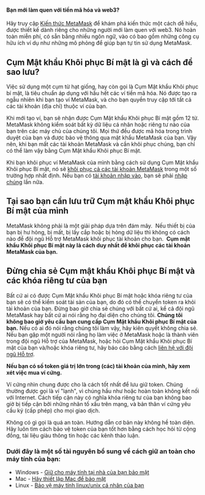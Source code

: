
#### Bạn mới làm quen với tiền mã hóa và web3?


Hãy truy cập [Kiến thức MetaMask](https://learn.metamask.io/) để khám phá kiến thức một cách dễ hiểu, được thiết kế dành riêng cho những người mới làm quen với web3. Nó hoàn toàn miễn phí, có sẵn bằng nhiều ngôn ngữ, vào có bao gồm những công cụ hữu ích ví dụ như những mô phỏng để giúp bạn tự tin sử dụng MetaMask.



Cụm Mật khẩu Khôi phục Bí mật là gì và cách để sao lưu?
-------------------------------------------------------


Việc sử dụng một cụm từ hạt giống, hay còn gọi là Cụm Mật khẩu Khôi phục bí mật, là tiêu chuẩn áp dụng với hầu hết các ví tiền mã hóa. Nó được tạo ra ngẫu nhiên khi bạn tạo ví MetaMask, và cho bạn quyền truy cập tới tất cả các tài khoản (địa chỉ) thuộc ví của bạn.


Khi mới tạo ví, bạn sẽ nhận được Cụm Mật khẩu Khôi phục Bí mật gồm 12 từ. MetaMask không kiểm soát bất kỳ dữ liệu cá nhân hoặc riêng tư nào của bạn trên các máy chủ của chúng tôi. Mọi thứ đều được mã hóa trong trình duyệt của bạn và được bảo vệ thông qua mật khẩu MetaMask của bạn. Vậy nên, khi bạn mất các tài khoản MetaMask và cần khôi phục chúng, bạn chỉ có thể làm vậy bằng Cụm Mật khẩu Khôi phục Bí mật.


Khi bạn khôi phục ví MetaMask của mình bằng cách sử dụng Cụm Mật khẩu Khôi phục Bí mật, nó sẽ [khôi phục cả các tài khoản MetaMask](https://metamask.zendesk.com/hc/en-us/articles/360015489271) trong một số trường hợp nhất định. Nếu bạn có [tài khoản nhập vào](https://metamask.zendesk.com/hc/en-us/articles/360015289932-What-are-imported-accounts-), bạn sẽ phải [nhập chúng](https://metamask.zendesk.com/hc/en-us/articles/360015489331) lần nữa.


Tại sao bạn cần lưu trữ Cụm mật khẩu Khôi phục Bí mật của mình
--------------------------------------------------------------


MetaMask không phải là một giải pháp dựa trên đám mây.  Nếu thiết bị của bạn bị hư hỏng, bị mất, bị lấy cắp hoặc bị hỏng dữ liệu thì không có cách nào để đội ngũ Hỗ trợ MetaMask khôi phục tài khoản cho bạn.  **Cụm mật khẩu Khôi phục Bí mật này là cách duy nhất để khôi phục các tài khoản MetaMask của bạn.**


Đừng chia sẻ Cụm mật khẩu Khôi phục Bí mật và các khóa riêng tư của bạn
-----------------------------------------------------------------------


Bất cứ ai có được Cụm Mật khẩu Khôi phục Bí mật hoặc khóa riêng tư của bạn sẽ có thể kiểm soát tài sản của bạn, do đó có thể chuyển token ra khỏi tài khoản của bạn. Đừng bao giờ chia sẻ chúng với bất cứ ai, kể cả đội ngũ MetaMask hay bất cứ ai nói rằng họ đại diện cho chúng tôi. **Chúng tôi không bao giờ yêu cầu bạn cung cấp Cụm Mật khẩu Khôi phục Bí mật của bạn.** Nếu có ai đó nói rằng chúng tôi làm vậy, hãy kiên quyết không chia sẻ. Nếu bạn gặp một người nói rằng họ làm việc ở MetaMask hoặc là thành viên trong đội ngũ Hỗ trợ của MetaMask, hoặc hỏi Cụm Mật khẩu Khôi phục Bí mật của bạn và/hoặc khóa riêng tư, hãy báo cáo bằng cách [liên hệ với đội ngũ Hỗ trợ](https://metamask.zendesk.com/hc/en-us/articles/360058969391).


**Nếu bạn có số token giá trị lớn trong (các) tài khoản của mình, hãy xem xét việc mua ví cứng.**


Ví cứng nhìn chung được cho là cách tốt nhất để lưu giữ token. Chúng thường được gọi là ví "lạnh", vì chúng hầu như hoặc hoàn toàn không kết nối với Internet. Cách tiếp cận này có nghĩa khóa riêng tư của bạn không bao giờ bị tiếp cận bởi những nhân tố xấu trên mạng, và bản thân ví cứng yêu cầu ký (cấp phép) cho mọi giao dịch.


Không có gì gọi là quá an toàn. Hướng dẫn cơ bản này không hề toàn diện. Hãy luôn tìm cách bảo vệ token của bạn tốt hơn bằng cách học hỏi từ cộng đồng, tài liệu giàu thông tin hoặc các kênh thảo luận.


### Dưới đây là một số tài nguyên bổ sung về cách giữ an toàn cho máy tính của bạn:


* Windows - [Giữ cho máy tính tại nhà của bạn bảo mật](https://support.microsoft.com/en-us/windows/keep-your-computer-secure-at-home-c348f24f-a4f0-de5d-9e4a-e0fc156ab221)
* Mac - [Hãy thiết lập Mac để bảo mật](https://support.apple.com/en-in/guide/mac-help/flvlt003/mac)
* Linux - [Bảo vệ máy tính linux/unix cá nhân của bạn](https://safecomputing.umich.edu/protect-yourself/secure-your-devices/personal-computer/linuxunix)
